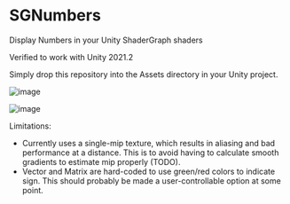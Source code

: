 # SGNumbers
Display Numbers in your Unity ShaderGraph shaders

Verified to work with Unity 2021.2

Simply drop this repository into the Assets directory in your Unity project.

![image](https://user-images.githubusercontent.com/28871759/126525335-fe50c951-3966-4a03-8ab9-fab7490d35d2.png)

![image](https://user-images.githubusercontent.com/28871759/126525411-bc96b5ad-8f0e-4766-8e98-0d11e3390c63.png)

Limitations:
- Currently uses a single-mip texture, which results in aliasing and bad performance at a distance. This is to avoid having to calculate smooth gradients to estimate mip properly (TODO).
- Vector and Matrix are hard-coded to use green/red colors to indicate sign.  This should probably be made a user-controllable option at some point.
